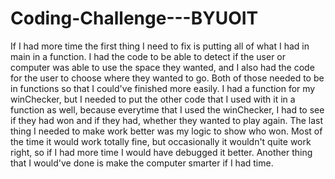 # Coding-Challenge---BYUOIT
 If I had more time the first thing I need to fix is putting all of what I had in main in a function. I had the code to be able to detect if the user or computer was able to 
 use the space they wanted, and I also had the code for the user to choose where they wanted to go. Both of those needed to be in functions so that I could've finished more easily.
 I had a function for my winChecker, but I needed to put the other code that I used with it in a function as well, because everytime that I used the winChecker, I had to see if
 they had won and if they had, whether they wanted to play again. The last thing I needed to make work better was my logic to show who won. Most of the time it would work totally
 fine, but occasionally it wouldn't quite work right, so if I had more time I would have debugged it better.
 Another thing that I would've done is make the computer smarter if I had time.
